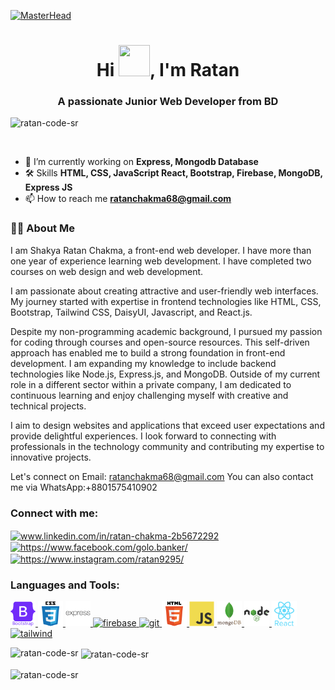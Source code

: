[![MasterHead](https://firebasestorage.googleapis.com/v0/b/flexi-coding.appspot.com/o/dempgi7-520f8d5f-63d4-4453-8822-dbc149ae27f8.gif?alt=media&token=91c0c7b2-93c3-4029-b011-1a8703c5730d)](https://rishavchanda.io)
<h1 align="center">Hi <img src = "https://raw.githubusercontent.com/shakilahmedatik/shakilahmedatik/main/hi.gif" width="50px" height="50px">, I'm Ratan</h1>
<h3 align="center">A passionate Junior Web Developer from BD</h3>

<p align="left"> <img src="https://komarev.com/ghpvc/?username=ratan-code-sr&label=Profile%20views&color=0e75b6&style=flat" alt="ratan-code-sr" /> </p>

<p align="left"> <a href="https://twitter.com/" target="blank"><img src="https://img.shields.io/twitter/follow/?logo=twitter&style=for-the-badge" alt="" /></a> </p>

- 🔭 I’m currently working on **Express, Mongodb Database**
- 🛠️ Skills **HTML, CSS, JavaScript React, Bootstrap, Firebase, MongoDB, Express JS**
- 📫 How to reach me **ratanchakma68@gmail.com**

<h3 align="left">👨‍🏫 About Me</h3>
<p>I am Shakya Ratan Chakma, a front-end web developer. I have more than one year of experience learning web development. I have completed two courses on web design and web development.

I am passionate about creating attractive and user-friendly web interfaces. My journey started with expertise in frontend technologies like HTML, CSS, Bootstrap, Tailwind CSS, DaisyUI, Javascript, and React.js.

Despite my non-programming academic background, I pursued my passion for coding through courses and open-source resources. This self-driven approach has enabled me to build a strong foundation in front-end development. I am expanding my knowledge to include backend technologies like Node.js, Express.js, and MongoDB. Outside of my current role in a different sector within a private company, I am dedicated to continuous learning and enjoy challenging myself with creative and technical projects.

I aim to design websites and applications that exceed user expectations and provide delightful experiences. I look forward to connecting with professionals in the technology community and contributing my expertise to innovative projects.

Let's connect on Email: ratanchakma68@gmail.com
You can also contact me via WhatsApp:+8801575410902</p>
<h3 align="left">Connect with me:</h3>
<p align="left">
<a href="https://linkedin.com/in/www.linkedin.com/in/ratan-chakma-2b5672292" target="blank"><img align="center" src="https://raw.githubusercontent.com/rahuldkjain/github-profile-readme-generator/master/src/images/icons/Social/linked-in-alt.svg" alt="www.linkedin.com/in/ratan-chakma-2b5672292" height="30" width="40" /></a>
<a href="https://fb.com/https://www.facebook.com/golo.banker/" target="blank"><img align="center" src="https://raw.githubusercontent.com/rahuldkjain/github-profile-readme-generator/master/src/images/icons/Social/facebook.svg" alt="https://www.facebook.com/golo.banker/" height="30" width="40" /></a>
<a href="https://instagram.com/https://www.instagram.com/ratan9295/" target="blank"><img align="center" src="https://raw.githubusercontent.com/rahuldkjain/github-profile-readme-generator/master/src/images/icons/Social/instagram.svg" alt="https://www.instagram.com/ratan9295/" height="30" width="40" /></a>
</p>

<h3 align="left">Languages and Tools:</h3>
<p align="left"> <a href="https://getbootstrap.com" target="_blank" rel="noreferrer"> <img src="https://raw.githubusercontent.com/devicons/devicon/master/icons/bootstrap/bootstrap-plain-wordmark.svg" alt="bootstrap" width="40" height="40"/> </a> <a href="https://www.w3schools.com/css/" target="_blank" rel="noreferrer"> <img src="https://raw.githubusercontent.com/devicons/devicon/master/icons/css3/css3-original-wordmark.svg" alt="css3" width="40" height="40"/> </a> <a href="https://expressjs.com" target="_blank" rel="noreferrer"> <img src="https://raw.githubusercontent.com/devicons/devicon/master/icons/express/express-original-wordmark.svg" alt="express" width="40" height="40"/> </a> <a href="https://firebase.google.com/" target="_blank" rel="noreferrer"> <img src="https://www.vectorlogo.zone/logos/firebase/firebase-icon.svg" alt="firebase" width="40" height="40"/> </a> <a href="https://git-scm.com/" target="_blank" rel="noreferrer"> <img src="https://www.vectorlogo.zone/logos/git-scm/git-scm-icon.svg" alt="git" width="40" height="40"/> </a> <a href="https://www.w3.org/html/" target="_blank" rel="noreferrer"> <img src="https://raw.githubusercontent.com/devicons/devicon/master/icons/html5/html5-original-wordmark.svg" alt="html5" width="40" height="40"/> </a> <a href="https://developer.mozilla.org/en-US/docs/Web/JavaScript" target="_blank" rel="noreferrer"> <img src="https://raw.githubusercontent.com/devicons/devicon/master/icons/javascript/javascript-original.svg" alt="javascript" width="40" height="40"/> </a> <a href="https://www.mongodb.com/" target="_blank" rel="noreferrer"> <img src="https://raw.githubusercontent.com/devicons/devicon/master/icons/mongodb/mongodb-original-wordmark.svg" alt="mongodb" width="40" height="40"/> </a> <a href="https://nodejs.org" target="_blank" rel="noreferrer"> <img src="https://raw.githubusercontent.com/devicons/devicon/master/icons/nodejs/nodejs-original-wordmark.svg" alt="nodejs" width="40" height="40"/> </a> <a href="https://reactjs.org/" target="_blank" rel="noreferrer"> <img src="https://raw.githubusercontent.com/devicons/devicon/master/icons/react/react-original-wordmark.svg" alt="react" width="40" height="40"/> </a> <a href="https://tailwindcss.com/" target="_blank" rel="noreferrer"> <img src="https://www.vectorlogo.zone/logos/tailwindcss/tailwindcss-icon.svg" alt="tailwind" width="40" height="40"/> </a> </p>

<p><img align="left" src="https://github-readme-stats.vercel.app/api/top-langs?username=ratan-code-sr&show_icons=true&locale=en&layout=compact" alt="ratan-code-sr" /></p>

<p>&nbsp;<img align="center" src="https://github-readme-stats.vercel.app/api?username=ratan-code-sr&show_icons=true&locale=en" alt="ratan-code-sr" /></p>

<p><img align="center" src="https://github-readme-streak-stats.herokuapp.com/?user=ratan-code-sr&" alt="ratan-code-sr" /></p>

